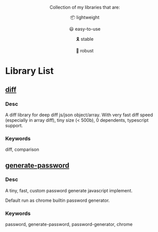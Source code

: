 <div align='center'>

Collection of my libraries that are:

📦 lightweight

😃 easy-to-use

🎗 stable

💪 robust

</div>

# Library List

## [diff](packages/diff)

### Desc

A diff library for deep diff js/json object/array. With very fast diff speed (especially in array diff), tiny size (<
500b), 0 dependents, typescript support.

### Keywords

diff, comparison

## [generate-password](packages/generate-password)

### Desc

A tiny, fast, custom password generate javascript implement.

Default run as chrome builtin password generator.

### Keywords

password, generate-password, password-generator, chrome
